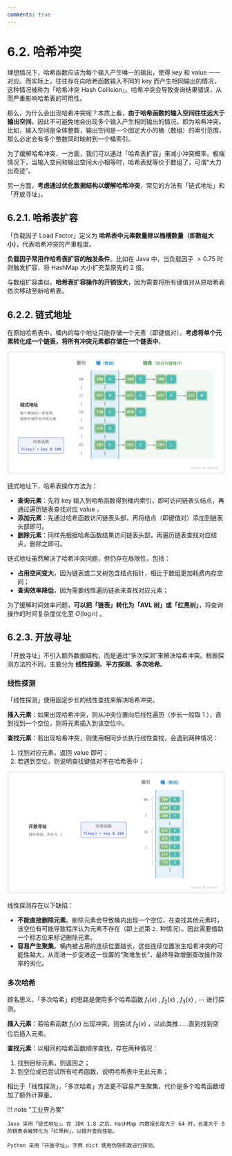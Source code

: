 ```yaml
---
comments: true
---
```


# 6.2. 哈希冲突

理想情况下，哈希函数应该为每个输入产生唯一的输出，使得 key 和 value 一一对应。而实际上，往往存在向哈希函数输入不同的 key 而产生相同输出的情况，这种情况被称为「哈希冲突 Hash Collision」。哈希冲突会导致查询结果错误，从而严重影响哈希表的可用性。

那么，为什么会出现哈希冲突呢？本质上看，**由于哈希函数的输入空间往往远大于输出空间**，因此不可避免地会出现多个输入产生相同输出的情况，即为哈希冲突。比如，输入空间是全体整数，输出空间是一个固定大小的桶（数组）的索引范围，那么必定会有多个整数同时映射到一个桶索引。

为了缓解哈希冲突，一方面，我们可以通过「哈希表扩容」来减小冲突概率。极端情况下，当输入空间和输出空间大小相等时，哈希表就等价于数组了，可谓“大力出奇迹”。

另一方面，**考虑通过优化数据结构以缓解哈希冲突**，常见的方法有「链式地址」和「开放寻址」。

## 6.2.1. 哈希表扩容

「负载因子 Load Factor」定义为 **哈希表中元素数量除以桶槽数量（即数组大小）**，代表哈希冲突的严重程度。

**负载因子常用作哈希表扩容的触发条件**。比如在 Java 中，当负载因子 $> 0.75$ 时则触发扩容，将 HashMap 大小扩充至原先的 $2$ 倍。

与数组扩容类似，**哈希表扩容操作的开销很大**，因为需要将所有键值对从原哈希表依次移动至新哈希表。

## 6.2.2. 链式地址

在原始哈希表中，桶内的每个地址只能存储一个元素（即键值对）。**考虑将单个元素转化成一个链表，将所有冲突元素都存储在一个链表中**。

![hash_collision_chaining](hash_collision.assets/hash_collision_chaining.png)

链式地址下，哈希表操作方法为：

- **查询元素**：先将 key 输入到哈希函数得到桶内索引，即可访问链表头结点，再通过遍历链表查找对应 value 。
- **添加元素**：先通过哈希函数访问链表头部，再将结点（即键值对）添加到链表头部即可。
- **删除元素**：同样先根据哈希函数结果访问链表头部，再遍历链表查找对应结点，删除之即可。

链式地址虽然解决了哈希冲突问题，但仍存在局限性，包括：

- **占用空间变大**，因为链表或二叉树包含结点指针，相比于数组更加耗费内存空间；
- **查询效率降低**，因为需要线性遍历链表来查找对应元素；

为了缓解时间效率问题，**可以把「链表」转化为「AVL 树」或「红黑树」**，将查询操作的时间复杂度优化至 $O(\log n)$ 。

## 6.2.3. 开放寻址

「开放寻址」不引入额外数据结构，而是通过“多次探测”来解决哈希冲突。根据探测方法的不同，主要分为 **线性探测、平方探测、多次哈希**。

### 线性探测

「线性探测」使用固定步长的线性查找来解决哈希冲突。

**插入元素**：如果出现哈希冲突，则从冲突位置向后线性遍历（步长一般取 1 ），直到找到一个空位，则将元素插入到该空位中。

**查找元素**：若出现哈希冲突，则使用相同步长执行线性查找，会遇到两种情况：

1. 找到对应元素，返回 value 即可；
2. 若遇到空位，则说明查找键值对不在哈希表中；

![hash_collision_linear_probing](hash_collision.assets/hash_collision_linear_probing.png)

线性探测存在以下缺陷：

- **不能直接删除元素**。删除元素会导致桶内出现一个空位，在查找其他元素时，该空位有可能导致程序认为元素不存在（即上述第 `2.` 种情况）。因此需要借助一个标志位来标记删除元素。
- **容易产生聚集**。桶内被占用的连续位置越长，这些连续位置发生哈希冲突的可能性越大，从而进一步促进这一位置的“聚堆生长”，最终导致增删查改操作效率的劣化。

### 多次哈希

顾名思义，「多次哈希」的思路是使用多个哈希函数 $f_1(x)$ , $f_2(x)$ , $f_3(x)$ , $\cdots$ 进行探测。

**插入元素**：若哈希函数 $f_1(x)$ 出现冲突，则尝试 $f_2(x)$ ，以此类推……直到找到空位后插入元素。

**查找元素**：以相同的哈希函数顺序查找，存在两种情况：

1. 找到目标元素，则返回之；
2. 到空位或已尝试所有哈希函数，说明哈希表中无此元素；

相比于「线性探测」，「多次哈希」方法更不容易产生聚集，代价是多个哈希函数增加了额外计算量。

!!! note "工业界方案"

    Java 采用「链式地址」。在 JDK 1.8 之后，HashMap 内数组长度大于 64 时，长度大于 8 的链表会被转化为「红黑树」，以提升查找性能。

    Python 采用「开放寻址」。字典 dict 使用伪随机数进行探测。 
